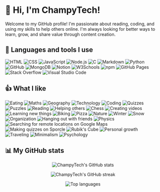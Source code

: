 # 👋 Hi, I'm ChampyTech!

Welcome to my GitHub profile! I'm passionate about reading, coding, and using my skills to help others online. I'm always looking for better ways to learn, grow, and share value through content creation.

## 🔨 Languages and tools I use
![HTML](https://img.shields.io/badge/HTML-e34c26?style=flat&logo=html5&logoColor=white)
![CSS](https://img.shields.io/badge/CSS-1572B6?style=flat&logo=css&logoColor=white)
![JavaScript](https://img.shields.io/badge/JavaScript-F7DF1E?style=flat&logo=javascript&logoColor=black)
![Node.js](https://img.shields.io/badge/Node.js-339933?style=flat&logo=node.js&logoColor=white)
![C](https://img.shields.io/badge/C-A8B9CC?style=flat&logo=c&logoColor=black)
![Markdown](https://img.shields.io/badge/Markdown-000000?style=flat&logo=markdown&logoColor=white)
![Python](https://img.shields.io/badge/Python-14354C?style=flat&logo=python&logoColor=white)
![GitHub](https://img.shields.io/badge/GitHub-181717?style=flat&logo=github&logoColor=white)
![MongoDB](https://img.shields.io/badge/MongoDB-%234ea94b.svg?logo=mongodb&logoColor=white)
![Notion](https://img.shields.io/badge/Notion-000?logo=notion&logoColor=fff)
![W3Schools](https://img.shields.io/badge/W3Schools-04AA6D?logo=w3schools&logoColor=fff)
![npm](https://img.shields.io/badge/npm-CB3837?logo=npm&logoColor=fff)
![GitHub Pages](https://img.shields.io/badge/GitHub%20Pages-121013?logo=github&logoColor=white)
![Stack Overflow](https://img.shields.io/badge/-Stack%20Overflow-FE7A16?logo=stack-overflow&logoColor=white)
![Visual Studio Code](https://custom-icon-badges.demolab.com/badge/Visual%20Studio%20Code-0078d7.svg?logo=vsc&logoColor=white)

## 👍 What I like
![Eating](https://img.shields.io/badge/Eating-2f88ff)
![Maths](https://img.shields.io/badge/Maths-091504)
![Geography](https://img.shields.io/badge/Geography-073824)
![Technology](https://img.shields.io/badge/Technology-df47fc)
![Coding](https://img.shields.io/badge/Coding-7d1402)
![Quizzes](https://img.shields.io/badge/Quizzes-d2dc7e)
![Puzzles](https://img.shields.io/badge/Puzzles-605895)
![Reading](https://img.shields.io/badge/Reading-60dce7)
![Helping others](https://img.shields.io/badge/Helping%20others-a9425b)
![Chess](https://img.shields.io/badge/Chess-5a6083)
![Creating videos](https://img.shields.io/badge/Creating%20videos-6a3d9d)
![Learning new things](https://img.shields.io/badge/Learning%20new%20things-c52026)
![Biking](https://img.shields.io/badge/Biking-e4e3c7)
![Pizza](https://img.shields.io/badge/Pizza-89818d)
![Nature](https://img.shields.io/badge/Nature-48b783)
![Winter](https://img.shields.io/badge/Winter-f4f2e2)
![Snow](https://img.shields.io/badge/Snow-bffdd0)
![Organization](https://img.shields.io/badge/Organization-b03b25)
![Hanging out with friends](https://img.shields.io/badge/Hanging%20out%20with%20friends-205540)
![Physics](https://img.shields.io/badge/Physics-c25d86)
![Searching for remote locations on Google Maps](https://img.shields.io/badge/Searching%20for%20remote%20locations%20on%20Google%20Maps-626123)
![Making quizzes on Sporcle](https://img.shields.io/badge/Making%20quizzes%20on%20Sporcle-acdbc9)
![Rubik's Cube](https://img.shields.io/badge/Rubik's%20Cube-bb626b)
![Personal growth](https://img.shields.io/badge/Personal%20growth-f1830f)
![Traveling](https://img.shields.io/badge/Traveling-580d76)
![Minimalism](https://img.shields.io/badge/Minimalism-4076c9)
![Psychology](https://img.shields.io/badge/Psychology-c9e51f)

## 📊 My GitHub stats

<p align="center">
  <img src="https://github-readme-stats.vercel.app/api?username=ChampyTech&show_icons=true&hide_title=true&theme=github_dark" alt="ChampyTech's GitHub stats">
</p>
<p align="center">
  <img src="https://github-readme-streak-stats.herokuapp.com?user=ChampyTech&theme=github-dark&hide_border=true" alt="ChampyTech's GitHub streak">
</p>
<p align="center">
  <img src="https://github-readme-stats.vercel.app/api/top-langs/?username=ChampyTech&layout=compact&theme=github_dark" alt="Top languages">
</p>

<!--
Here are some ideas to get you started:
- 🔭 I’m currently working on ...
- 🌱 I’m currently learning ...
- 👯 I’m looking to collaborate on ...
- 🤔 I’m looking for help with ...
- 💬 Ask me about ...
- 📫 How to reach me: ...
- 😄 Pronouns: ...
- ⚡ Fun fact: ...
-->
